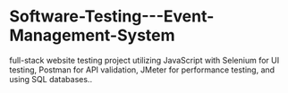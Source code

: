 # Software-Testing---Event-Management-System
full-stack website testing project utilizing JavaScript with Selenium for UI testing, Postman for API validation, JMeter for performance testing, and using SQL databases..
